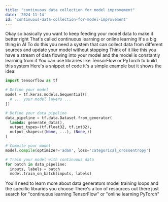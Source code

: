 ```yaml
---
title: "continuous data collection for model improvement"
date: '2024-11-14'
id: 'continuous-data-collection-for-model-improvement'
---
```


Okay so basically you want to keep feeding your model data to make it better  right  That's called continuous learning or online learning It's a big thing in AI  To do this you need a system that can collect data from different sources and update your model without stopping  Think of it like this  you have a stream of data flowing into your model  and the model is constantly learning from it   You can use libraries like TensorFlow or PyTorch to build this system  Here's a snippet of code  it's a simple example but it shows the idea:

```python
import tensorflow as tf

# Define your model
model = tf.keras.models.Sequential([
  # ... your model layers ...
])

# Define your data pipeline
data_pipeline = tf.data.Dataset.from_generator(
  lambda: generate_data(), 
  output_types=(tf.float32, tf.int32),
  output_shapes=((None, ...), (None,))
)

# Compile your model
model.compile(optimizer='adam', loss='categorical_crossentropy')

# Train your model with continuous data
for batch in data_pipeline:
  inputs, labels = batch
  model.train_on_batch(inputs, labels)
```

You'll need to learn more about  data generators  model training loops  and the specific libraries you choose  There's a ton of resources out there  just search for "continuous learning TensorFlow" or "online learning PyTorch"
